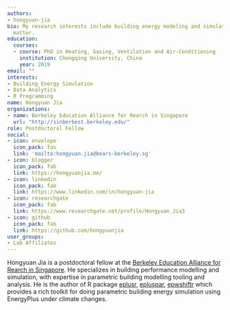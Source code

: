 ```yaml
---
authors:
- hongyuan-jia
bio: My research interests include building energy modeling and simulation
  matter.
education:
  courses:
  - course: PhD in Heating, Gasing, Ventilation and Air-Conditioning
    institution: Chongqing University, China
    year: 2019
email: ""
interests:
- Building Energy Simulation
- Data Analytics
- R Programming
name: Hongyuan Jia
organizations:
- name: Berkeley Education Alliance for Rearch in Singapore
  url: "http://sinberbest.berkeley.edu/"
role: Postdoctoral Fellow
social:
- icon: envelope
  icon_pack: fas
  link: 'mailto:hongyuan.jia@bears-berkeley.sg'
- icon: blogger
  icon_pack: fab
  link: https://hongyuanjia.me/
- icon: linkedin
  icon_pack: fab
  link: https://www.linkedin.com/in/hongyuan-jia
- icon: researchgate
  icon_pack: fab
  link: https://www.researchgate.net/profile/Hongyuan_Jia3
- icon: github
  icon_pack: fab
  link: https://github.com/hongyuanjia
user_groups:
- Lab Affiliates
---
```


Hongyuan Jia is a postdoctoral fellow at the [Berkeley Education Alliance for
Rearch in Singapore](http://sinberbest.berkeley.edu/). He specializes in
building performance modelling and simulation, with expertise in parametric
building modelling tooling and analysis. He is the author of R package
[eplusr](https://hongyuanjia.github.io/eplusr),
[epluspar](hongyuanjia.github.io/epluspar),
[epwshiftr](ideas-lab-nus.github.io/epwshiftr/) which provides a rich toolkit
for doing parametric building energy simulation using EnergyPlus under climate
changes.
